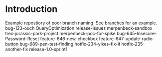 # Introduction

Example repostiory of poor branch naming. See [branches](https://dev.azure.com/erpenbeck0068/DRY-Pipelines/_git/BranchNaming-Poor/branches) for an example.
bug-123-ouch
QueryOptimization
release-issues
merpenbeck-sandbox
trex-jurassic-park-project
merpenbeck-poc-for-spike
bug-645-Insecure-Password-Reset
feature-646-new-checkbox
feature-647-update-radio-button
bug-689-pen-test-finding
hotfix-234-yikes-fix-it
hotfix-235-another-fix
release-1.0-sprint1

